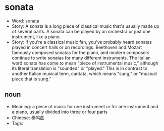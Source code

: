 # sonata

- Word: sonata
- Story: A sonata is a long piece of classical music that's usually made up of several parts. A sonata can be played by an orchestra or just one instrument, like a piano.
- Story: If you're a classical music fan, you've probably heard sonatas played in concert halls or on recordings. Beethoven and Mozart famously composed sonatas for the piano, and modern composers continue to write sonatas for many different instruments. The Italian word sonata has come to mean "piece of instrumental music," although its literal translation is "sounded" or "played." This is in contrast to another Italian musical term, cantata, which means "sung," or "musical piece that is sung."

## noun

- Meaning: a piece of music for one instrument or for one instrument and a piano, usually divided into three or four parts
- Chinese: 奏鸣曲
- Tags: 

